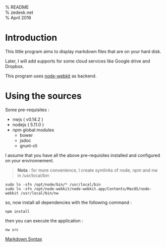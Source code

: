 % README  
% zedesk.net  
% April 2016

# Introduction

This little program aims to display markdown files that are on your hard disk. 

Later, I will add supports for some cloud services like Google drive and Dropbox.

This program uses [node-webkit](https://github.com/rogerwang/node-webkit) as backend.

# Using the sources

Some pre-requisites : 

   - nwjs ( v0.14.2 )
   - nodejs ( 5.11.0 )
   - npm global modules
      - bower
      - jsdoc
      - grunt-cli

I assume that you have all the above pre-requisites installed and configured on your environnement.

> __Nota__ : for more convenience, I create symlinks of node, npm and nw in /usr/local/bin
>
    sudo ln -sfn /opt/node/bin/* /usr/local/bin
    sudo ln -sfn /opt/node-webkit/node-webkit.app/Contents/MacOS/node-webkit /usr/local/bin/nw

so, now install all dependencies with the following command :

    npm install

then you can execute the application :

    nw src
    
[Markdown Syntax](src/README.md)
